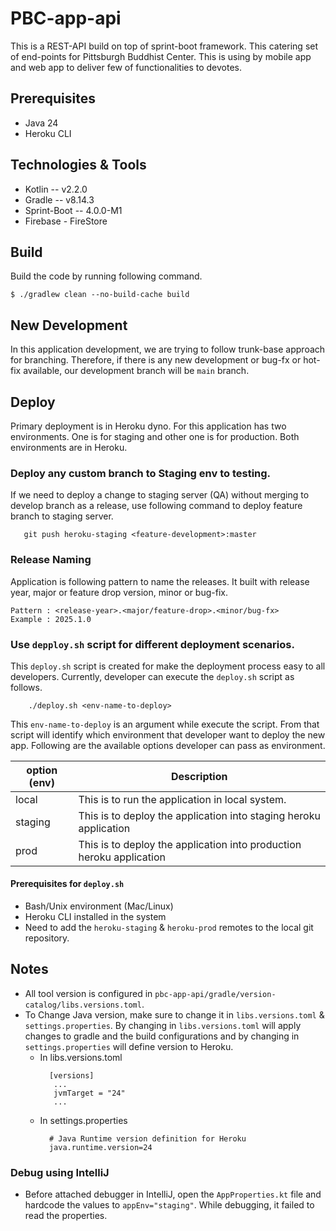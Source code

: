 # PBC-app-api
This is a REST-API build on top of sprint-boot framework. This catering set of end-points for Pittsburgh Buddhist Center.  This is using by mobile app 
and web app to deliver few of functionalities to devotes.

## Prerequisites
 * Java 24
 * Heroku CLI

## Technologies & Tools
 * Kotlin -- v2.2.0
 * Gradle -- v8.14.3
 * Sprint-Boot -- 4.0.0-M1
 * Firebase - FireStore

## Build
Build the code by running following command.
<br />
````
$ ./gradlew clean --no-build-cache build
````

## New Development
In this application development, we are trying to follow trunk-base approach for branching. Therefore, if there is any new development or bug-fx or hot-fix
available, our development branch will be `main` branch.

## Deploy
Primary deployment is in Heroku dyno. For this application has two environments. One is for staging and other one is for
production. Both environments are in Heroku.

### Deploy any custom branch to Staging env to testing.
If we need to deploy a change to staging server (QA) without merging to develop branch as a release, use following command
to deploy feature branch to staging server.
````
   git push heroku-staging <feature-development>:master
````

### Release Naming
Application is following pattern to name the releases. It built with release year, major or feature drop version, minor or bug-fix.
````
Pattern : <release-year>.<major/feature-drop>.<minor/bug-fx> 
Example : 2025.1.0
````

### Use `depploy.sh` script for different deployment scenarios.
This `deploy.sh` script is created for make the deployment process easy to all developers. Currently, developer can execute the `deploy.sh` script as follows.
````
    ./deploy.sh <env-name-to-deploy>
````

This `env-name-to-deploy` is an argument while execute the script. From that script will identify which environment that developer want to deploy the new app.
Following are the available options developer can pass as environment.

|option (env)  |Description    |
|--------------|---------------|
|local         |This is to run the application in local system. |
|staging       |This is to deploy the application into staging heroku application|
|prod          |This is to deploy the application into production heroku application|

#### Prerequisites for `deploy.sh`
- Bash/Unix environment (Mac/Linux)
- Heroku CLI installed in the system
- Need to add the `heroku-staging` & `heroku-prod` remotes to the local git repository.

## Notes
 * All tool version is configured in `pbc-app-api/gradle/version-catalog/libs.versions.toml`.
 * To Change Java version, make sure to change it in `libs.versions.toml` & `settings.properties`. By changing in `libs.versions.toml` will apply changes to 
   gradle and the build configurations and by changing in `settings.properties` will define version to Heroku.
   - In libs.versions.toml
     ````
       [versions]
        ...
        jvmTarget = "24"
        ...
     ````
   - In settings.properties
     ````
       # Java Runtime version definition for Heroku
       java.runtime.version=24
     ````

### Debug using IntelliJ
 * Before attached debugger in IntelliJ, open the `AppProperties.kt` file and hardcode the values to `appEnv="staging"`.
   While debugging, it failed to read the properties. 

